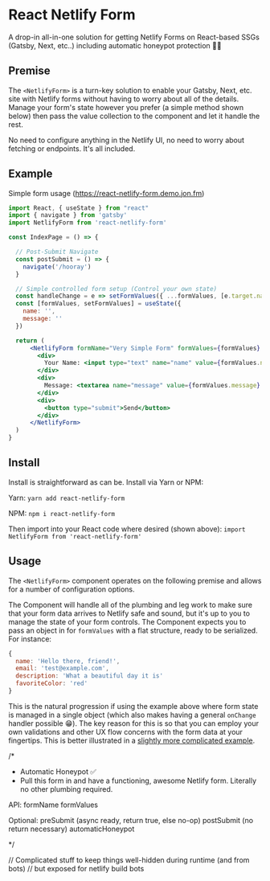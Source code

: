 # React Netlify Form

A drop-in all-in-one solution for getting Netlify Forms on React-based SSGs
(Gatsby, Next, etc..) including automatic honeypot protection 💯📝

## Premise

The `<NetlifyForm>` is a turn-key solution to enable your Gatsby, Next, etc. site
with Netlify forms without having to worry about all of the details. Manage your
form's state however you prefer (a simple method shown below) then pass the value
collection to the component and let it handle the rest.

No need to configure anything in the Netlify UI, no need to worry about fetching
or endpoints. It's all included.

## Example

Simple form usage (https://react-netlify-form.demo.jon.fm)
```jsx
import React, { useState } from "react"
import { navigate } from 'gatsby'
import NetlifyForm from 'react-netlify-form'

const IndexPage = () => {

  // Post-Submit Navigate
  const postSubmit = () => {
    navigate('/hooray')
  }

  // Simple controlled form setup (Control your own state)
  const handleChange = e => setFormValues({ ...formValues, [e.target.name]: e.target.value })
  const [formValues, setFormValues] = useState({
    name: '',
    message: ''
  })

  return (
      <NetlifyForm formName="Very Simple Form" formValues={formValues} postSubmit={postSubmit} >
        <div>
          Your Name: <input type="text" name="name" value={formValues.name} onChange={handleChange} required />
        </div>
        <div>
          Message: <textarea name="message" value={formValues.message} onChange={handleChange} required />
        </div>
        <div>
          <button type="submit">Send</button>
        </div>
      </NetlifyForm>
  )
}
```

## Install

Install is straightforward as can be. Install via Yarn or NPM:

Yarn: `yarn add react-netlify-form`

NPM: `npm i react-netlify-form`

Then import into your React code where desired (shown above): `import NetlifyForm from 'react-netlify-form'`

## Usage

The `<NetlifyForm>` component operates on the following premise and allows for a number of configuration options.

The Component will handle all of the plumbing and leg work to make sure that your
form data arrives to Netlify safe and sound, but it's up to you to manage the state
of your form controls. The Component expects you to pass an object in for `formValues`
with a flat structure, ready to be serialized. For instance:

```js
{
  name: 'Hello there, friend!',
  email: 'test@example.com',
  description: 'What a beautiful day it is'
  favoriteColor: 'red'
}
```

This is the natural progression if using the example above where form state is managed in a single object (which also makes having a general `onChange` handler possible 😁). The key reason for this is so that you can employ your own validations and other UX flow concerns with the form data at your fingertips. This is better illustrated in a [slightly more complicated example](https://github.com/jon-fm/react-netlify-form-demo/blob/master/src/pages/medium.js).

  /* 

  - Automatic Honeypot ✅
  - Pull this form in and have a functioning, awesome Netlify form. Literally
    no other plumbing required.

  API: 
    formName
    formValues
    
  Optional:
    preSubmit (async ready, return true, else no-op)
    postSubmit (no return necessary)
    automaticHoneypot

  */

  // Complicated stuff to keep things well-hidden during runtime (and from bots)
  // but exposed for netlify build bots
